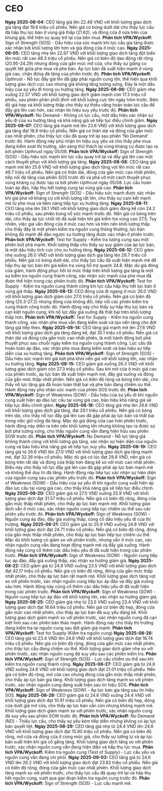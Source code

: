 # CEO

**Ngày 2025-08-04:** CEO tăng giá lên 22.48 VND với khối lượng giao dịch gia tăng đạt 19.6 triệu cổ phiếu. Nến giá có bóng dưới dài cho thấy lực cầu đã hấp thụ lực bán ở vùng giá thấp (21.62), và đóng cửa ở nửa trên của khung giá, thể hiện sự quay trở lại của bên mua. **Phân tích VPA/Wyckoff:** Sign of Strength (SOS) - Dấu hiệu của sức mạnh khi lực cầu gia tăng được xác nhận bởi khối lượng lớn hơn và giá đóng cửa ở mức cao.
**Ngày 2025-08-05:** CEO tăng nhẹ lên 22.67 VND với khối lượng giao dịch tăng đột biến lên mức rất cao 48.3 triệu cổ phiếu. Nến giá có biên độ dao động rất rộng (20.95-24.29) nhưng đóng cửa gần mức mở cửa, cho thấy sự giằng co quyết liệt giữa phe mua và phe bán. Áp lực bán đã xuất hiện mạnh ở vùng giá cao, chặn đứng đà tăng của phiên trước đó. **Phân tích VPA/Wyckoff:** Upthrust - Nỗ lực đẩy giá lên đã gặp phải nguồn cung lớn, thể hiện qua khối lượng giao dịch cực cao nhưng giá không tăng tương xứng. Đây là một dấu hiệu của sự yếu đi trong xu hướng tăng.
**Ngày 2025-08-06:** CEO giảm nhẹ xuống 22.57 VND với khối lượng giao dịch giảm mạnh còn 17.3 triệu cổ phiếu, sau phiên phân phối đỉnh với khối lượng cực lớn ngày hôm trước. Biên độ giá hẹp và khối lượng thấp cho thấy sự thiếu vắng hoàn toàn lực cầu để đẩy giá lên cao hơn, xác nhận tín hiệu suy yếu trước đó. **Phân tích VPA/Wyckoff:** No Demand - Không có lực cầu, một dấu hiệu xác nhận sự yếu đi của xu hướng tăng và khả năng giá sẽ tiếp tục điều chỉnh giảm.
**Ngày 2025-08-07:** CEO tăng giá mạnh mẽ lên 23.8 VND với khối lượng giao dịch gia tăng đạt 18.9 triệu cổ phiếu. Nến giá có thân dài và đóng cửa gần mức cao nhất phiên, cho thấy lực cầu đã quay trở lại sau phiên 'No Demand' trước đó. Hành động này phủ nhận tín hiệu suy yếu và cho thấy phe mua đang kiểm soát thị trường, sẵn sàng thử thách lại vùng kháng cự được tạo ra bởi phiên Upthrust ngày 05/08. **Phân tích VPA/Wyckoff:** Sign of Strength (SOS) - Dấu hiệu sức mạnh khi lực cầu quay trở lại và đẩy giá lên cao một cách thuyết phục với khối lượng gia tăng.
**Ngày 2025-08-08:** CEO tăng giá mạnh mẽ lên 25.6 VND với khối lượng giao dịch tăng vọt lên mức rất cao 46.7 triệu cổ phiếu. Nến giá có thân dài, đóng cửa gần mức cao nhất phiên, tiếp nối đà tăng của phiên SOS trước đó và phá vỡ một cách thuyết phục vùng kháng cự được tạo ra bởi phiên Upthrust ngày 05/08. Lực cầu hoàn toàn áp đảo, hấp thụ hết lượng cung tại vùng giá cao. **Phân tích VPA/Wyckoff:** Sign of Strength (SOS) - Dấu hiệu sức mạnh được xác nhận khi giá phá vỡ kháng cự với khối lượng rất lớn, cho thấy sự cam kết mạnh mẽ từ phe mua và tiềm năng tiếp tục xu hướng tăng.
**Ngày 2025-08-11:** CEO tăng nhẹ lên 26.1 VND với khối lượng giao dịch giảm đáng kể còn 24.2 triệu cổ phiếu, sau phiên bùng nổ sức mạnh trước đó. Nến giá có bóng trên dài, cho thấy áp lực chốt lời đã xuất hiện khi giá kiểm tra vùng cao 27.5. Tuy nhiên, việc giá vẫn đóng cửa ở mức cao hơn và trên nền khối lượng thấp cho thấy đây là một phiên kiểm tra nguồn cung thông thường, lực bán không đủ mạnh để đảo ngược xu hướng tăng được xác nhận ở phiên trước. **Phân tích VPA/Wyckoff:** Test for Supply - Kiểm tra lượng cung sau một phiên bứt phá mạnh. Khối lượng thấp cho thấy sự suy giảm của áp lực bán, là một dấu hiệu tích cực cho xu hướng tăng.
**Ngày 2025-08-12:** CEO giảm nhẹ xuống 26.0 VND với khối lượng giao dịch gia tăng lên 29.7 triệu cổ phiếu. Nến giá có bóng dưới dài, cho thấy lực cầu đã xuất hiện mạnh mẽ để hấp thụ áp lực bán khi giá kiểm tra vùng hỗ trợ quanh 24.8. Mặc dù giá đóng cửa giảm, hành động phục hồi từ mức thấp trên khối lượng gia tăng là một sự kiểm tra nguồn cung thành công, xác nhận sức mạnh của phe mua đã được thể hiện trong các phiên trước đó. **Phân tích VPA/Wyckoff:** Test for Supply - Kiểm tra nguồn cung thành công khi lực cầu hấp thụ hết lực bán ở vùng giá thấp.
**Ngày 2025-08-13:** CEO đóng cửa đi ngang ở mức 26.0 VND với khối lượng giao dịch giảm còn 27.0 triệu cổ phiếu. Nến giá có biên độ rộng (25.3-27.2) nhưng đóng cửa không đổi, tiếp nối các phiên kiểm tra cung thành công trước đó. Hành động này cho thấy sự hấp thụ lực bán và cạn kiệt nguồn cung, khi nỗ lực đẩy giá xuống đã thất bại trên khối lượng thấp hơn. **Phân tích VPA/Wyckoff:** Test for Supply - Kiểm tra nguồn cung thành công, xác nhận phe mua vẫn đang kiểm soát và tạo nền tảng cho đợt tăng giá tiếp theo.
**Ngày 2025-08-14:** CEO tăng giá mạnh mẽ lên 27.6 VND với khối lượng giao dịch gia tăng đáng kể, đạt 35.1 triệu cổ phiếu. Nến giá có thân dài và đóng cửa gần mức cao nhất phiên, là một hành động bứt phá thuyết phục sau chuỗi ngày kiểm tra nguồn cung thành công. Lực cầu đã hoàn toàn áp đảo, xác nhận phe mua đang kiểm soát và báo hiệu sự tiếp diễn của xu hướng tăng. **Phân tích VPA/Wyckoff:** Sign of Strength (SOS) - Dấu hiệu sức mạnh khi giá bứt phá khỏi nền giá với khối lượng lớn, xác nhận xu hướng tăng.
**Ngày 2025-08-15:** CEO giảm giá xuống 26.3 VND với khối lượng giao dịch giảm còn 27.3 triệu cổ phiếu. Sau khi mở cửa ở mức giá cao của phiên trước, áp lực bán đã xuất hiện mạnh mẽ, đẩy giá xuống và đóng cửa gần mức thấp nhất phiên. Nến giá có biên độ rộng và bóng trên dài, cho thấy nỗ lực tăng giá đã hoàn toàn thất bại và phe bán đang chiếm ưu thế. Hành động này phủ nhận sức mạnh của phiên SOS trước đó. **Phân tích VPA/Wyckoff:** Sign of Weakness (SOW) - Dấu hiệu của sự yếu đi khi nguồn cung xuất hiện áp đảo lực cầu tại vùng giá cao, báo hiệu khả năng giá sẽ tiếp tục điều chỉnh giảm.
**Ngày 2025-08-18:** CEO tăng giá nhẹ lên 26.6 VND với khối lượng giao dịch gia tăng, đạt 29.1 triệu cổ phiếu. Nến giá có bóng trên dài, cho thấy nỗ lực đẩy giá lên cao đã gặp phải áp lực bán và thất bại trong việc giữ vững đà tăng. Mặc dù giá đóng cửa cao hơn phiên trước, hành động này diễn ra trên nền khối lượng lớn nhưng không tạo ra được sự bứt phá tương xứng, cho thấy nguồn cung vẫn đang hiện hữu sau phiên SOW trước đó. **Phân tích VPA/Wyckoff:** No Demand - Nỗ lực tăng giá không thành công với khối lượng gia tăng, xác nhận sự hiện diện của nguồn cung và báo hiệu khả năng giá sẽ tiếp tục suy yếu.
**Ngày 2025-08-19:** CEO tăng giá từ 26.6 VND lên 27.0 VND với khối lượng giao dịch gia tăng mạnh mẽ, đạt 32.36 triệu cổ phiếu. Mặc dù giá có lúc đạt 28.8 VND, nến giá có bóng trên rất dài và đóng cửa thấp hơn đáng kể so với mức cao nhất phiên. Điều này cho thấy nỗ lực đẩy giá lên cao đã gặp phải áp lực bán mạnh mẽ và không thể duy trì đà tăng. Hành động này tiếp tục xác nhận sự hiện diện của nguồn cung sau các phiên yếu trước đó. **Phân tích VPA/Wyckoff:** Sign of Weakness (SOW) - Dấu hiệu của sự yếu đi khi nguồn cung xuất hiện áp đảo lực cầu tại vùng giá cao, cho thấy khả năng giá sẽ tiếp tục điều chỉnh.
**Ngày 2025-08-20:** CEO giảm giá từ 27.0 VND xuống 25.9 VND với khối lượng giao dịch đạt 31.57 triệu cổ phiếu. Nến giá có biên độ rộng, đóng cửa gần mức thấp nhất phiên, cho thấy áp lực bán mạnh mẽ. Khối lượng giao dịch vẫn ở mức cao, xác nhận nguồn cung tiếp tục chiếm ưu thế sau các phiên yếu trước đó. **Phân tích VPA/Wyckoff:** Sign of Weakness (SOW) - Nguồn cung áp đảo, đẩy giá xuống thấp, củng cố dấu hiệu yếu đi của thị trường.
**Ngày 2025-08-21:** CEO giảm giá từ 25.9 VND xuống 24.8 VND với khối lượng giao dịch đạt 24.71 triệu cổ phiếu. Nến giá có biên độ rộng, đóng cửa gần mức thấp nhất phiên, cho thấy áp lực bán tiếp tục chiếm ưu thế. Mặc dù khối lượng có giảm so với phiên trước, nhưng vẫn ở mức cao, xác nhận nguồn cung vẫn đang hoạt động mạnh mẽ và đẩy giá xuống. Hành động này củng cố thêm các dấu hiệu yếu đi đã xuất hiện trong các phiên trước. **Phân tích VPA/Wyckoff:** Sign of Weakness (SOW) - Nguồn cung tiếp tục áp đảo, đẩy giá xuống thấp, xác nhận xu hướng giảm giá.
**Ngày 2025-08-22:** CEO giảm giá từ 24.8 VND xuống 23.5 VND với khối lượng giao dịch đạt 42.17 triệu cổ phiếu. Nến giá có biên độ rộng, đóng cửa gần mức thấp nhất phiên, cho thấy áp lực bán rất mạnh mẽ. Khối lượng giao dịch tăng vọt so với phiên trước, xác nhận nguồn cung tiếp tục áp đảo và đẩy giá xuống sâu hơn. Hành động này củng cố thêm các dấu hiệu yếu đi đã xuất hiện trong các phiên trước. **Phân tích VPA/Wyckoff:** Sign of Weakness (SOW) - Nguồn cung tiếp tục áp đảo với khối lượng lớn, xác nhận xu hướng giảm giá.
**Ngày 2025-08-25:** CEO giảm giá nhẹ từ 23.5 VND xuống 23.4 VND với khối lượng giao dịch đạt 18.64 triệu cổ phiếu. Nến giá có biên độ hẹp, đóng cửa gần mức cao nhất phiên, cho thấy áp lực bán đã suy yếu đáng kể. Khối lượng giao dịch giảm mạnh so với phiên trước, xác nhận nguồn cung đã cạn kiệt hơn sau các phiên bán tháo mạnh. Hành động này cho thấy thị trường đang kiểm tra lại nguồn cung sau đợt giảm giá mạnh. **Phân tích VPA/Wyckoff:** Test for Supply (Kiểm tra nguồn cung)
**Ngày 2025-08-26:** CEO tăng giá từ 23.4 VND lên 24.8 VND với khối lượng giao dịch đạt 16.74 triệu cổ phiếu. Nến giá có biên độ rộng, đóng cửa gần mức cao nhất phiên, cho thấy lực cầu đang chiếm ưu thế. Khối lượng giao dịch giảm nhẹ so với phiên trước, xác nhận nguồn cung đã suy yếu sau các phiên kiểm tra. **Phân tích VPA/Wyckoff:** Sign of Strength (SOS) - Lực cầu chiếm ưu thế sau khi kiểm tra nguồn cung thành công.
**Ngày 2025-08-27:** CEO giảm giá từ 24.8 VND xuống 24.6 VND với khối lượng giao dịch đạt 21.01 triệu cổ phiếu. Nến giá có biên độ rộng, mở cửa cao nhưng đóng cửa gần mức thấp nhất phiên, cho thấy áp lực bán gia tăng. Khối lượng giao dịch tăng mạnh so với phiên trước, xác nhận nguồn cung đang xuất hiện sau tín hiệu SOS. **Phân tích VPA/Wyckoff:** Sign of Weakness (SOW) - Áp lực bán gia tăng sau tín hiệu SOS.
**Ngày 2025-08-28:** CEO giảm giá từ 24.6 VND xuống 24.4 VND với khối lượng giao dịch đạt 10.91 triệu cổ phiếu. Nến giá có biên độ hẹp, đóng cửa dưới giá mở cửa, cho thấy áp lực bán vẫn còn nhưng không mạnh mẽ. Khối lượng giao dịch giảm mạnh so với phiên trước, xác nhận nguồn cung đã suy yếu sau phiên SOW trước đó. **Phân tích VPA/Wyckoff:** No Demand (ND) - Thiếu lực cầu, cho thấy sự yếu kém tiếp diễn nhưng không có áp lực bán quyết liệt.
**Ngày 2025-08-29:** CEO tăng giá nhẹ từ 24.4 VND lên 24.6 VND với khối lượng giao dịch đạt 15.90 triệu cổ phiếu. Nến giá có biên độ rộng, mở cửa và đóng cửa ở cùng mức giá, cho thấy sự lưỡng lự và áp lực bán xuất hiện khi giá cố gắng tăng. Khối lượng giao dịch tăng so với phiên trước, xác nhận nguồn cung vẫn đang hiện diện và hấp thụ lực mua. **Phân tích VPA/Wyckoff:** Kiểm tra nguồn cung (Test of Supply) - Lực cầu yếu và nguồn cung vẫn đang chi phối.
**Ngày 2025-09-03:** CEO tăng giá từ 24.6 VND lên 26.2 VND với khối lượng giao dịch đạt 23.82 triệu cổ phiếu. Nến giá có biên độ rộng, đóng cửa gần mức cao nhất phiên. Khối lượng giao dịch tăng mạnh so với phiên trước, cho thấy lực cầu đã quay trở lại và hấp thụ hết nguồn cung, vượt qua giai đoạn kiểm tra nguồn cung trước đó. **Phân tích VPA/Wyckoff:** Sign of Strength (SOS) - Lực cầu mạnh mẽ.
